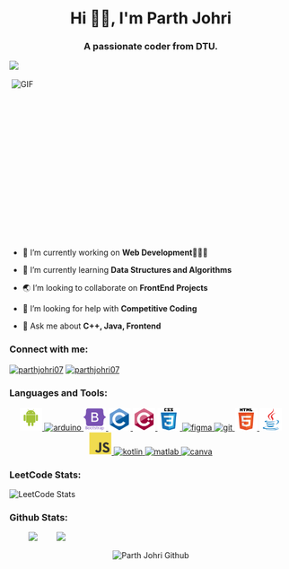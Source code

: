 
<h1 align="center">Hi 👋🏼, I'm Parth Johri</h1>
<h3 align="center">A passionate coder from DTU.</h3>

![](https://komarev.com/ghpvc/?username=ParthJohri&color=red&style=flat-square)

<img align="right" alt="GIF" src="https://github.com/abhisheknaiidu/abhisheknaiidu/blob/master/code.gif?raw=true" width="500" height="300" />


- 🔭 I’m currently working on **Web Development👨🏽‍💻**

- 🌱 I’m currently learning **Data Structures and Algorithms**

- 🌏 I’m looking to collaborate on **FrontEnd Projects**

- 🤝 I’m looking for help with **Competitive Coding**

- 💬 Ask me about **C++, Java, Frontend**



<h3 align="left">Connect with me:</h3>
<p align="left">
<a href="https://linkedin.com/in/parthjohri07" target="blank"><img align="center" src="https://raw.githubusercontent.com/rahuldkjain/github-profile-readme-generator/master/src/images/icons/Social/linked-in-alt.svg" alt="parthjohri07" height="30" width="40" /></a>
<a href="https://twitter.com/parthjohri07" target="blank"><img align="center" src="https://raw.githubusercontent.com/rahuldkjain/github-profile-readme-generator/master/src/images/icons/Social/twitter.svg" alt="parthjohri07" height="30" width="40" /></a>
</p>

<h3 align="left">Languages and Tools:</h3>
<p align="center"> <a href="https://developer.android.com" target="_blank" rel="noreferrer"> <img src="https://raw.githubusercontent.com/devicons/devicon/master/icons/android/android-original-wordmark.svg" alt="android" width="40" height="40"/> </a> <a href="https://www.arduino.cc/" target="_blank" rel="noreferrer"> <img src="https://cdn.worldvectorlogo.com/logos/arduino-1.svg" alt="arduino" width="40" height="40"/> </a> <a href="https://getbootstrap.com" target="_blank" rel="noreferrer"> <img src="https://raw.githubusercontent.com/devicons/devicon/master/icons/bootstrap/bootstrap-plain-wordmark.svg" alt="bootstrap" width="40" height="40"/> </a> <a href="https://www.cprogramming.com/" target="_blank" rel="noreferrer"> <img src="https://raw.githubusercontent.com/devicons/devicon/master/icons/c/c-original.svg" alt="c" width="40" height="40"/> </a> <a href="https://www.w3schools.com/cpp/" target="_blank" rel="noreferrer"> <img src="https://raw.githubusercontent.com/devicons/devicon/master/icons/cplusplus/cplusplus-original.svg" alt="cplusplus" width="40" height="40"/> </a> <a href="https://www.w3schools.com/css/" target="_blank" rel="noreferrer"> <img src="https://raw.githubusercontent.com/devicons/devicon/master/icons/css3/css3-original-wordmark.svg" alt="css3" width="40" height="40"/> </a> <a href="https://www.figma.com/" target="_blank" rel="noreferrer"> <img src="https://www.vectorlogo.zone/logos/figma/figma-icon.svg" alt="figma" width="40" height="40"/> </a> <a href="https://git-scm.com/" target="_blank" rel="noreferrer"> <img src="https://www.vectorlogo.zone/logos/git-scm/git-scm-icon.svg" alt="git" width="40" height="40"/> </a> <a href="https://www.w3.org/html/" target="_blank" rel="noreferrer"> <img src="https://raw.githubusercontent.com/devicons/devicon/master/icons/html5/html5-original-wordmark.svg" alt="html5" width="40" height="40"/> </a> <a href="https://www.java.com" target="_blank" rel="noreferrer"> <img src="https://raw.githubusercontent.com/devicons/devicon/master/icons/java/java-original.svg" alt="java" width="40" height="40"/> </a> <a href="https://developer.mozilla.org/en-US/docs/Web/JavaScript" target="_blank" rel="noreferrer"> <img src="https://raw.githubusercontent.com/devicons/devicon/master/icons/javascript/javascript-original.svg" alt="javascript" width="40" height="40"/> </a> <a href="https://kotlinlang.org" target="_blank" rel="noreferrer"> <img src="https://www.vectorlogo.zone/logos/kotlinlang/kotlinlang-icon.svg" alt="kotlin" width="40" height="40"/> </a> <a href="https://www.mathworks.com/" target="_blank" rel="noreferrer"> <img src="https://upload.wikimedia.org/wikipedia/commons/2/21/Matlab_Logo.png" alt="matlab" width="40" height="40"/> </a> <a href="https://www.canva.com/" target="_blank" rel="noreferrer"> <img src="https://1000logos.net/wp-content/uploads/2021/10/Canva-logo.png" alt="canva" width="80" height="40"/> </a></p>

<h3 align="left">LeetCode Stats:</h3>

![LeetCode Stats](https://leetcode.card.workers.dev/binarysolver?theme=auto&font=baloo&extension=null)

<h3 align="left">Github Stats:</h3>
 
<img width="500" hspace="34" src="https://github-readme-stats.vercel.app/api?username=parthjohri&show_icons=true&theme=radical&locale=en"><img width="419" src="https://github-readme-stats.vercel.app/api/top-langs?username=parthjohri&show_icons=true&theme=radical&locale=en&layout=compact">

<div align="center">
 
![Parth Johri Github](https://github-readme-streak-stats.herokuapp.com/?user=parthjohri&theme=radical)
 
</div>


